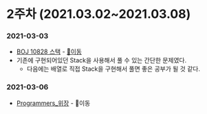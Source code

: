# 2주차 (2021.03.02~2021.03.08)

### 2021-03-03

- [BOJ 10828 스택](https://www.acmicpc.net/problem/10828) - [📄이동](https://github.com/LeeA0/AlgoAlgo/blob/main/BOJ/Stack/10828_스택/AY_10828_스택.java)
- 기존에 구현되어있던 Stack을 사용해서 풀 수 있는 간단한 문제였다.
  - 다음에는 배열로 직접 Stack을 구현해서 풀면 좋은 공부가 될 것 같다.

### 2021-03-06

- [Programmers_위장](https://programmers.co.kr/learn/courses/30/lessons/42578)  - 📄이동


